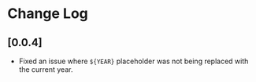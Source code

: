 # Change Log

## [0.0.4]
- Fixed an issue where `${YEAR}` placeholder was not being replaced with the current year.

